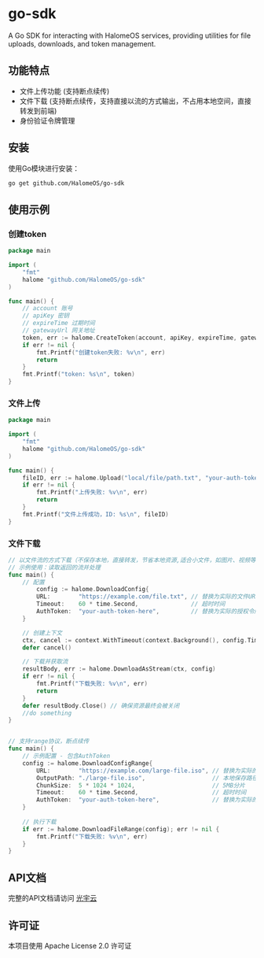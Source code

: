 # go-sdk

A Go SDK for interacting with HalomeOS services, providing utilities for file uploads, downloads, and token management.

## 功能特点
- 文件上传功能 (支持断点续传)
- 文件下载 (支持断点续传，支持直接以流的方式输出，不占用本地空间，直接转发到前端)
- 身份验证令牌管理

## 安装
使用Go模块进行安装：

```bash
go get github.com/HalomeOS/go-sdk
```

## 使用示例

### 创建token
```go
package main

import (
	"fmt"
	halome "github.com/HalomeOS/go-sdk"
)

func main() {
    // account 账号
    // apiKey 密钥
    // expireTime 过期时间
    // gatewayUrl 网关地址
    token, err := halome.CreateToken(account, apiKey, expireTime, gatewayUrl)
	if err != nil {
		fmt.Printf("创建token失败: %v\n", err)
		return
	}
	fmt.Printf("token: %s\n", token)
}

```

### 文件上传
```go
package main

import (
    "fmt"
    halome "github.com/HalomeOS/go-sdk"
)

func main() {
    fileID, err := halome.Upload("local/file/path.txt", "your-auth-token", "https://api.halomeos.com/gateway")
    if err != nil {
        fmt.Printf("上传失败: %v\n", err)
        return
    }
    fmt.Printf("文件上传成功，ID: %s\n", fileID)
}
```

### 文件下载
```go
// 以文件流的方式下载（不保存本地，直接转发，节省本地资源,适合小文件，如图片、视频等）
// 示例使用：读取返回的流并处理
func main() {
    // 配置
        config := halome.DownloadConfig{
        URL:        "https://example.com/file.txt", // 替换为实际的文件URL
        Timeout:    60 * time.Second,               // 超时时间
        AuthToken:  "your-auth-token-here",         // 替换为实际的授权令牌
    }

    // 创建上下文
    ctx, cancel := context.WithTimeout(context.Background(), config.Timeout)
    defer cancel()

    // 下载并获取流
    resultBody, err := halome.DownloadAsStream(ctx, config)
    if err != nil {
        fmt.Printf("下载失败: %v\n", err)
        return
    }
    defer resultBody.Close() // 确保资源最终会被关闭
    //do something 
}


// 支持range协议，断点续传
func main() {
    // 示例配置 - 包含AuthToken
    config := halome.DownloadConfigRange{
        URL:        "https://example.com/large-file.iso", // 替换为实际的大文件URL
        OutputPath: "./large-file.iso",                   // 本地保存路径
        ChunkSize:  5 * 1024 * 1024,                      // 5MB分片
        Timeout:    60 * time.Second,                     // 超时时间
        AuthToken:  "your-auth-token-here",               // 替换为实际的授权令牌
    }
    
    // 执行下载
    if err := halome.DownloadFileRange(config); err != nil {
        fmt.Printf("下载失败: %v\n", err)
    }
}
```

## API文档
完整的API文档请访问 [光宇云](https://doc.halome.cc/web/#/668569011/211079820) 

## 许可证
本项目使用 Apache License 2.0 许可证 
